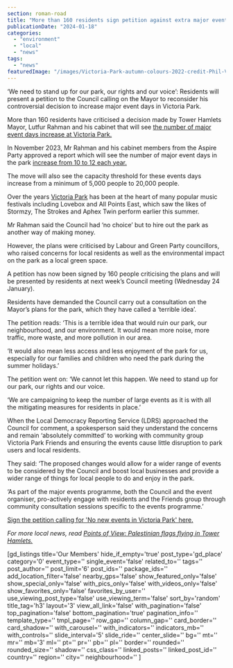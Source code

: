 ```yaml
---
section: roman-road
title: "More than 160 residents sign petition against extra major event days at Victoria Park"
publicationDate: "2024-01-18"
categories: 
  - "environment"
  - "local"
  - "news"
tags: 
  - "news"
featuredImage: "/images/Victoria-Park-autumn-colours-2022-credit-Phil-Verney-5.jpg"
---
```


‘We need to stand up for our park, our rights and our voice’: Residents will present a petition to the Council calling on the Mayor to reconsider his controversial decision to increase major event days in Victoria Park. 

More than 160 residents have criticised a decision made by Tower Hamlets Mayor, Lutfur Rahman and his cabinet that will see [the number of major event days increase at Victoria Park.](https://romanroadlondon.com/tower-hamlets-council-increase-major-events-victoria-park/)

In November 2023, Mr Rahman and his cabinet members from the Aspire Party approved a report which will see the number of major event days in the park [increase from 10 to 12 each year.](https://romanroadlondon.com/victoria-park-major-events-policy-tower-hamlets-cabinet-meeting/)

The move will also see the capacity threshold for these events days increase from a minimum of 5,000 people to 20,000 people.

Over the years [Victoria Park](https://romanroadlondon.com/victoria-park-east-london-bow/) has been at the heart of many popular music festivals including Lovebox and All Points East, which saw the likes of Stormzy, The Strokes and Aphex Twin perform earlier this summer.

Mr Rahman said the Council had ‘no choice’ but to hire out the park as another way of making money.

However, the plans were criticised by Labour and Green Party councillors, who raised concerns for local residents as well as the environmental impact on the park as a local green space.

A petition has now been signed by 160 people criticising the plans and will be presented by residents at next week’s Council meeting (Wednesday 24 January). 

Residents have demanded the Council carry out a consultation on the Mayor’s plans for the park, which they have called a ‘terrible idea’.

The petition reads: ‘This is a terrible idea that would ruin our park, our neighbourhood, and our environment. It would mean more noise, more traffic, more waste, and more pollution in our area.

‘It would also mean less access and less enjoyment of the park for us, especially for our families and children who need the park during the summer holidays.’

The petition went on: ‘We cannot let this happen. We need to stand up for our park, our rights and our voice.

‘We are campaigning to keep the number of large events as it is with all  
the mitigating measures for residents in place.’

When the Local Democracy Reporting Service (LDRS) approached the Council for comment, a spokesperson said they understand the concerns and remain ‘absolutely committed’ to working with community group Victoria Park Friends and ensuring the events cause little disruption to park users and local residents.

They said: ‘The proposed changes would allow for a wider range of events to be considered by the Council and boost local businesses and provide a wider range of things for local people to do and enjoy in the park.

‘As part of the major events programme, both the Council and the event organiser, pro-actively engage with residents and the Friends group through community consultation sessions specific to the events programme.’

[Sign the petition calling for 'No new events in Victoria Park' here.](https://www.thlabour.org/campaign/victoriapark/)

_For more local news, read_ [_Points of View: Palestinian flags flying in Tower Hamlets._](https://romanroadlondon.com/palestinian-flags-tower-hamlets/)

\[gd\_listings title='Our Members' hide\_if\_empty='true' post\_type='gd\_place' category='0' event\_type='' single\_event='false' related\_to='' tags='' post\_author='' post\_limit='6' post\_ids='' package\_ids='' add\_location\_filter='false' nearby\_gps='false' show\_featured\_only='false' show\_special\_only='false' with\_pics\_only='false' with\_videos\_only='false' show\_favorites\_only='false' favorites\_by\_user='' use\_viewing\_post\_type='false' use\_viewing\_term='false' sort\_by='random' title\_tag='h3' layout='3' view\_all\_link='false' with\_pagination='false' top\_pagination='false' bottom\_pagination='true' pagination\_info='' template\_type='' tmpl\_page='' row\_gap='' column\_gap='' card\_border='' card\_shadow='' with\_carousel='' with\_indicators='' indicators\_mb='' with\_controls='' slide\_interval='5' slide\_ride='' center\_slide='' bg='' mt='' mr='' mb='3' ml='' pt='' pr='' pb='' pl='' border='' rounded='' rounded\_size='' shadow='' css\_class='' linked\_posts='' linked\_post\_id='' country='' region='' city='' neighbourhood='' \]
